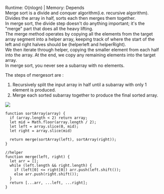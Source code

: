 Runtime: O(nlogn)   |   Memory: Depends <br>
Merge sort is a divide and conquer algorithm(i.e. recursive algorithm). Divides the array in half, sorts each then merges them together. <br>
In merge sort, the divide step doesn't do anything important; it's the "merge" part that does all the heavy lifting. <br>
The merge method operates by copying all the elements from the target array segment into a helper array, keeping track of where the start of the left and right halves should be (helperleft and helperRight). <br>
We then iterate through helper, copying the smaller element from each half into the array. At the end, we copy any remaining elements into the target array. <br>
In merge sort, you never see a subarray with no elements. <br>

The steps of mergesort are : 
1. Recursively split the input array in half until a subarray with only 1 element is produced.
2. Merge each sorted subarray together to produce the final sorted array.
<img src="https://upload.wikimedia.org/wikipedia/commons/c/cc/Merge-sort-example-300px.gif?20151222172210" />

```
function sortArray(array) {
  if (array.length < 2) return array;
  let mid = Math.floor(array.length / 2);
  let left = array.slice(0, mid);
  let right = array.slice(mid)

  return merge(sortArray(left), sortArray(right));
}

//helper
function merge(left, right) {
  let arr = [];
  while (left.length && right.length) {
    if (left[0] <= right[0]) arr.push(left.shift());
    else arr.push(right.shift());
  }
  return [...arr, ...left, ...right];
}
```
